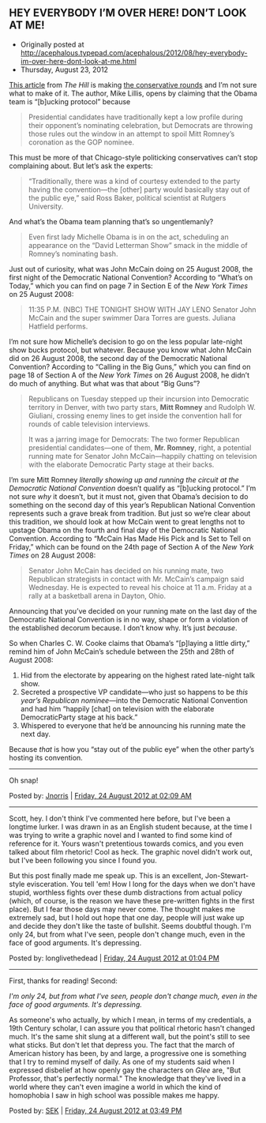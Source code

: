## HEY EVERYBODY I’M OVER HERE! DON’T LOOK AT ME!

 * Originally posted at http://acephalous.typepad.com/acephalous/2012/08/hey-everybody-im-over-here-dont-look-at-me.html
 * Thursday, August 23, 2012

[This article](http://thehill.com/homenews/campaign/244861-team-obama-tries-to-spoil-romneys-convention) from _The Hill_ is making [the conservative rounds](http://www.nationalreview.com/corner/314797/obama-breaks-convention-charles-c-w-cooke) and I’m not sure what to make of it. The author, Mike Lillis, opens by claiming that the Obama team is “[b]ucking protocol” because

> Presidential candidates have traditionally kept a low profile during their opponent’s nominating celebration, but Democrats are throwing those rules out the window in an attempt to spoil Mitt Romney’s coronation as the GOP nominee.

This must be more of that Chicago-style politicking conservatives can’t stop complaining about. But let’s ask the experts:

> “Traditionally, there was a kind of courtesy extended to the party  having the convention—the [other] party would basically stay out of  the public eye,” said Ross Baker, political scientist at Rutgers University.

And what’s the Obama team planning that’s so ungentlemanly?

> Even first lady Michelle Obama is in on the act, scheduling an  appearance on the “David Letterman Show” smack in the middle of Romney’s nominating bash.

Just out of curiosity, what was John McCain doing on 25 August 2008, the first night of the Democratic National Convention? According to “What’s on Today,” which you can find on page 7 in Section E of the _New York Times_ on 25 August 2008:

> 11:35 P.M. (NBC) THE TONIGHT SHOW WITH JAY LENO Senator John McCain and the super swimmer Dara Torres are guests. Juliana Hatfield performs.

I’m not sure how Michelle’s decision to go on the less popular late-night show bucks protocol, but whatever. Because you know what John McCain did on 26 August 2008, the second day of the Democratic National Convention? According to “Calling in the Big Guns,” which you can find on page 18 of Section A of the _New York Times_ on 26 August 2008, he didn’t do much of anything. But what was that about “Big Guns”?

> Republicans on Tuesday stepped up their incursion into Democratic  territory in Denver, with two party stars, **Mitt Romney** and Rudolph W.  Giuliani, crossing enemy lines to get inside the convention hall for  rounds of cable television interviews.
> 
> It was a jarring image  for Democrats: The two former Republican presidential candidates—one  of them, **Mr. Romney**, right, a potential running mate for Senator John McCain—happily chatting on television with the elaborate Democratic Party stage at their backs.

I’m sure Mitt Romney _literally showing up and running the circuit at the Democratic National Convention_ doesn’t qualify as “[b]ucking protocol.” I’m not sure _why_ it doesn’t, but it must not, given that Obama’s decision to do something on the second day of this year’s Republican National Convention represents such a grave break from tradition. But just so we’re clear about this tradition, we should look at how McCain went to great lengths not to upstage Obama on the fourth and final day of the Democratic National Convention. According to “McCain Has Made His Pick and Is Set to Tell on Friday,” which can be found on the 24th page of Section A of the _New York Times_ on 28 August 2008:

> Senator John McCain  has decided on his running mate, two Republican strategists in contact  with Mr. McCain’s campaign said Wednesday. He is expected to reveal his  choice at 11 a.m. Friday at a rally at a basketball arena in Dayton,  Ohio.

Announcing that you’ve decided on your running mate on the last day of the Democratic National Convention is in no way, shape or form a violation of the established decorum because. I don’t know why. It’s just _because_.

So when Charles C. W. Cooke claims that Obama’s “[p]laying a little dirty,” remind him of John McCain’s schedule between the 25th and 28th of August 2008:

1.  Hid from the electorate by appearing on the highest rated late-night talk show.
2.  Secreted a prospective VP candidate—who just so happens to be _this year’s Republican nominee_—into the Democratic National Convention and had him “happily [chat] on television with the elaborate DemocraticParty stage at his back.”
3.  Whispered to everyone that he’d be announcing his running mate the next day.

Because _that_ is how you “stay out of the public eye” when the other party’s hosting its convention.

* * *

Oh snap!

Posted by: [Jnorris](http://profile.typepad.com/jnorris) | [Friday, 24 August 2012 at 02:09 AM](http://acephalous.typepad.com/acephalous/2012/08/hey-everybody-im-over-here-dont-look-at-me.html?cid=6a00d8341c2df453ef0177444f4ad7970d#comment-6a00d8341c2df453ef0177444f4ad7970d)

* * *
	
Scott, hey.  I don't think I've commented here before, but I've been a longtime lurker.  I was drawn in as an English student because, at the time I was trying to write a graphic novel and I wanted to find some kind of reference for it.  Yours wasn't pretentious towards comics, and you even talked about film rhetoric!  Cool as heck. The graphic novel didn't work out, but I've been following you since I found you.

But this post finally made me speak up.  This is an excellent, Jon-Stewart-style evisceration.  You tell 'em!  How I long for the days when we don't have stupid, worthless fights over these dumb distractions from actual policy (which, of course, is the reason we have these pre-written fights in the first place).  But I fear those days may never come.  The thought makes me extremely sad, but I hold out hope that one day, people will just wake up and decide they don't like the taste of bullshit.  Seems doubtful though.  I'm only 24, but from what I've seen, people don't change much, even in the face of good arguments.  It's depressing.

Posted by: longlivethedead | [Friday, 24 August 2012 at 01:04 PM](http://acephalous.typepad.com/acephalous/2012/08/hey-everybody-im-over-here-dont-look-at-me.html?cid=6a00d8341c2df453ef0177445162e9970d#comment-6a00d8341c2df453ef0177445162e9970d)

* * *

First, thanks for reading! Second:

_I'm only 24, but from what I've seen, people don't change much, even in the face of good arguments. It's depressing._

As someone's who actually, by which I mean, in terms of my credentials, a 19th Century scholar, I can assure you that political rhetoric hasn't changed much. It's the same shit slung at a different wall, but the point's still to see what sticks. But don't let that depress you. The fact that the march of American history has been, by and large, a progressive one is something that I try to remind myself of daily. As one of my students said when I expressed disbelief at how openly gay the characters on _Glee_ are, "But Professor, that's perfectly normal." The knowledge that they've lived in a world where they can't even imagine a world in which the kind of homophobia I saw in high school was possible makes me happy.

Posted by: [SEK](http://acephalous.typepad.com/) | [Friday, 24 August 2012 at 03:49 PM](http://acephalous.typepad.com/acephalous/2012/08/hey-everybody-im-over-here-dont-look-at-me.html?cid=6a00d8341c2df453ef01774451ea2b970d#comment-6a00d8341c2df453ef01774451ea2b970d)

